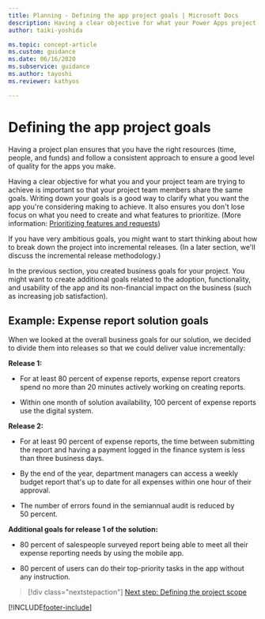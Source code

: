 ```yaml
---
title: Planning - Defining the app project goals | Microsoft Docs
description: Having a clear objective for what your Power Apps project team is trying to achieve is important so that your project team members share the same goals.
author: taiki-yoshida

ms.topic: concept-article
ms.custom: guidance
ms.date: 06/16/2020
ms.subservice: guidance
ms.author: tayoshi
ms.reviewer: kathyos

---
```


# Defining the app project goals

Having a project plan ensures that you have the right resources (time, people, and
funds) and follow a consistent approach to ensure a good level of quality for
the apps you make.

Having a clear objective for what you and your project team are trying to
achieve is important so that your project team members share the same goals. Writing
down your goals is a good way to clarify what you want the app you're considering
making to achieve. It also ensures you don't lose focus on what you need to
create and what features to prioritize. (More information: [Prioritizing features and requests](prioritizing-features.md))

If you have very ambitious goals, you might want to start thinking about how to
break down the project into incremental releases. (In a later section, we'll
discuss the incremental release methodology.)

In the previous section, you created business goals for your project. You might
want to create additional goals related to the adoption, functionality, and
usability of the app and its non-financial impact on the business (such as
increasing job satisfaction).

## Example: Expense report solution goals

When we looked at the overall business goals for our solution, we decided to divide them into
releases so that we could deliver value incrementally:

**Release 1:**

- For at least 80&nbsp;percent of expense reports, expense report creators spend no more
    than 20 minutes actively working on creating reports.

- Within one month of solution availability, 100&nbsp;percent of expense reports use the
    digital system.

**Release 2:**

- For at least 90&nbsp;percent of expense reports, the time between submitting the report
    and having a payment logged in the finance system is less than three business
    days.

- By the end of the year, department managers can access a weekly budget report that's up to date for
    all expenses within one hour of their approval.

- The number of errors found in the semiannual audit is reduced by 50&nbsp;percent.

**Additional goals for release 1 of the solution:**

- 80&nbsp;percent of salespeople surveyed report being able to meet all their expense
    reporting needs by using the mobile app.

- 80&nbsp;percent of users can do their top-priority tasks in the app without any
    instruction.

> [!div class="nextstepaction"]
> [Next step: Defining the project scope](defining-project-scope.md)


[!INCLUDE[footer-include](../../includes/footer-banner.md)]
